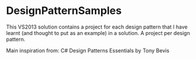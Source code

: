 # DesignPatternSamples

This VS2013 solution contains a project for each design pattern that I have learnt (and thought to put as an example) 
in a solution. A project per design pattern.

Main inspiration from:
C# Design Patterns Essentials by Tony Bevis
